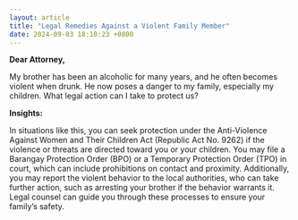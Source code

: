 ```yaml
---
layout: article
title: "Legal Remedies Against a Violent Family Member"
date: 2024-09-03 18:10:23 +0800
---
```


<p><strong>Dear Attorney,</strong></p><p>My brother has been an alcoholic for many years, and he often becomes violent when drunk. He now poses a danger to my family, especially my children. What legal action can I take to protect us?</p><p><strong>Insights:</strong></p><p>In situations like this, you can seek protection under the Anti-Violence Against Women and Their Children Act (Republic Act No. 9262) if the violence or threats are directed toward you or your children. You may file a Barangay Protection Order (BPO) or a Temporary Protection Order (TPO) in court, which can include prohibitions on contact and proximity. Additionally, you may report the violent behavior to the local authorities, who can take further action, such as arresting your brother if the behavior warrants it. Legal counsel can guide you through these processes to ensure your family’s safety.</p>